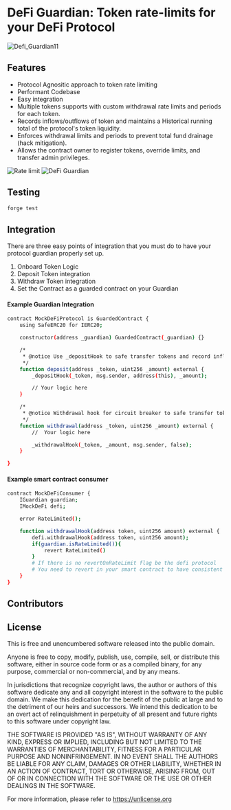 # DeFi Guardian: Token rate-limits for your DeFi Protocol

![Defi_Guardian11](https://github.com/Hydrogen-Labs/DeFi-Guardian/assets/10442269/10ee3de0-ff92-4d1d-8557-1d859c91199c)

## Features

- Protocol Agnositic approach to token rate limiting
- Performant Codebase
- Easy integration
- Multiple tokens supports with custom withdrawal rate limits and periods for each token.
- Records inflows/outflows of token and maintains a Historical running total of the protocol's token liquidity.
- Enforces withdrawal limits and periods to prevent total fund drainage (hack mitigation).
- Allows the contract owner to register tokens, override limits, and transfer admin privileges.

![Rate limit](https://github.com/Hydrogen-Labs/DeFi-Guardian/assets/32445955/87bf266d-7a1d-44d3-b7d1-1d6868013a2a)
![DeFi Guardian](https://github.com/Hydrogen-Labs/DeFi-Guardian/assets/32445955/07c89cad-2045-448c-b1d9-bd93ab804253)

## Testing

```bash
forge test
```

## Integration

There are three easy points of integration that you must do to have your protocol guardian properly set up.

1. Onboard Token Logic
2. Deposit Token integration
3. Withdraw Token integration
4. Set the Contract as a guarded contract on your Guardian

#### Example Guardian Integration

```bash
contract MockDeFiProtocol is GuardedContract {
    using SafeERC20 for IERC20;

    constructor(address _guardian) GuardedContract(_guardian) {}

    /*
     * @notice Use _depositHook to safe transfer tokens and record inflow to circuit-breaker
     */
    function deposit(address _token, uint256 _amount) external {
        _depositHook(_token, msg.sender, address(this), _amount);

        // Your logic here
    }

    /*
     * @notice Withdrawal hook for circuit breaker to safe transfer tokens and enforcement
     */
    function withdrawal(address _token, uint256 _amount) external {
        //  Your logic here

        _withdrawalHook(_token, _amount, msg.sender, false);
    }

}

```

#### Example smart contract consumer

```bash
contract MockDeFiConsumer {
    IGuardian guardian;
    IMockDeFi defi;

    error RateLimited();

    function withdrawalHook(address token, uint256 amount) external {
        defi.withdrawalHook(address token, uint256 amount);
        if(guardian.isRateLimited()){
            revert RateLimited()
        }
        # If there is no revertOnRateLimit flag be the defi protocol
        # You need to revert in your smart contract to have consistent accounting
    }
}
```

## Contributors

## License

This is free and unencumbered software released into the public domain.

Anyone is free to copy, modify, publish, use, compile, sell, or
distribute this software, either in source code form or as a compiled
binary, for any purpose, commercial or non-commercial, and by any
means.

In jurisdictions that recognize copyright laws, the author or authors
of this software dedicate any and all copyright interest in the
software to the public domain. We make this dedication for the benefit
of the public at large and to the detriment of our heirs and
successors. We intend this dedication to be an overt act of
relinquishment in perpetuity of all present and future rights to this
software under copyright law.

THE SOFTWARE IS PROVIDED "AS IS", WITHOUT WARRANTY OF ANY KIND,
EXPRESS OR IMPLIED, INCLUDING BUT NOT LIMITED TO THE WARRANTIES OF
MERCHANTABILITY, FITNESS FOR A PARTICULAR PURPOSE AND NONINFRINGEMENT.
IN NO EVENT SHALL THE AUTHORS BE LIABLE FOR ANY CLAIM, DAMAGES OR
OTHER LIABILITY, WHETHER IN AN ACTION OF CONTRACT, TORT OR OTHERWISE,
ARISING FROM, OUT OF OR IN CONNECTION WITH THE SOFTWARE OR THE USE OR
OTHER DEALINGS IN THE SOFTWARE.

For more information, please refer to <https://unlicense.org>
